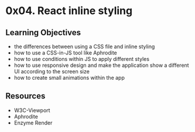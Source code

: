 # 0x04. React inline styling

## Learning Objectives
- the differences between using a CSS file and inline styling
- how to use a CSS-in-JS tool like Aphrodite
- how to use conditions within JS to apply different styles
- how to use responsive design and make the application show a different UI according to the screen size
- how to create small animations within the app
## Resources
- W3C-Viewport
- Aphrodite
- Enzyme Render
